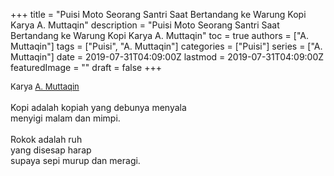 +++
title = "Puisi Moto Seorang Santri Saat Bertandang ke Warung Kopi Karya A. Muttaqin"
description = "Puisi Moto Seorang Santri Saat Bertandang ke Warung Kopi Karya A. Muttaqin"
toc = true
authors = ["A. Muttaqin"]
tags = ["Puisi", "A. Muttaqin"]
categories = ["Puisi"]
series = ["A. Muttaqin"]
date = 2019-07-31T04:09:00Z
lastmod = 2019-07-31T04:09:00Z
featuredImage = ""
draft = false
+++

<div style="text-align: justify;">
<div style="font-size: small;">Karya <a href="/authors/a.-muttaqin/" target="_blank">A. Muttaqin</a></div><br />
Kopi adalah kopiah
yang debunya menyala<br />
menyigi malam dan mimpi.<br />
<br />
Rokok adalah ruh<br />
yang disesap harap<br />
supaya sepi murup dan meragi.</div>
